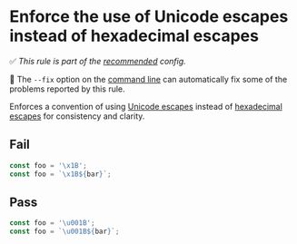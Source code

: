 # Enforce the use of Unicode escapes instead of hexadecimal escapes

✅ *This rule is part of the [recommended](https://github.com/sindresorhus/eslint-plugin-unicorn#recommended-config) config.*

🔧 The `--fix` option on the [command line](https://eslint.org/docs/user-guide/command-line-interface#fixing-problems) can automatically fix some of the problems reported by this rule.

Enforces a convention of using [Unicode escapes](https://mathiasbynens.be/notes/javascript-escapes#unicode) instead of [hexadecimal escapes](https://mathiasbynens.be/notes/javascript-escapes#hexadecimal) for consistency and clarity.


## Fail

```js
const foo = '\x1B';
const foo = `\x1B${bar}`;
```


## Pass

```js
const foo = '\u001B';
const foo = `\u001B${bar}`;
```
